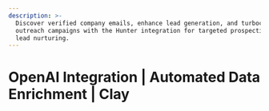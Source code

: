 ```yaml
---
description: >-
  Discover verified company emails, enhance lead generation, and turbocharge
  outreach campaigns with the Hunter integration for targeted prospecting and
  lead nurturing.
---
```


# OpenAI Integration | Automated Data Enrichment | Clay

